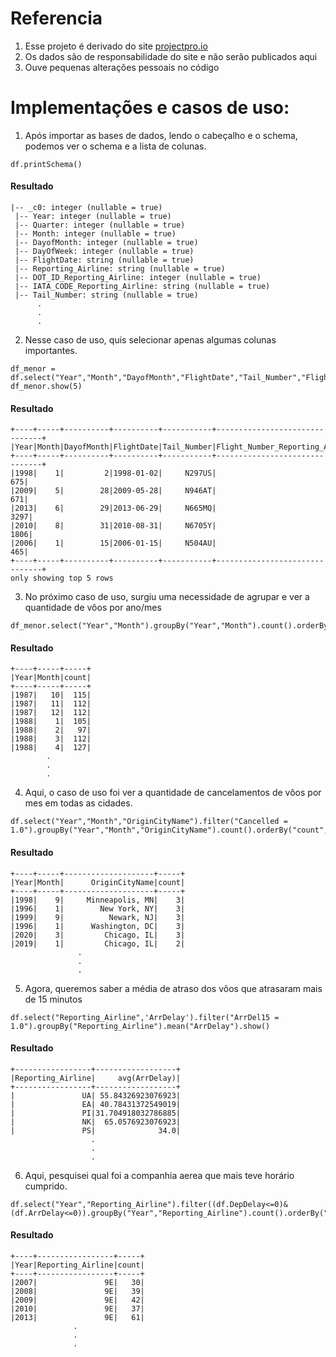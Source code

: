 # Referencia
1. Esse projeto é derivado do site [projectpro.io](https://www.projectpro.io/https://www.projectpro.io/)
2. Os dados são de responsabilidade do site e não serão publicados aqui
3. Ouve pequenas alterações pessoais no código

# Implementações e casos de uso:
1. Após importar as bases de dados, lendo o cabeçalho e o schema, podemos ver o schema e a lista de colunas.
```
df.printSchema()
```
#### Resultado
```
|-- _c0: integer (nullable = true)
 |-- Year: integer (nullable = true)
 |-- Quarter: integer (nullable = true)
 |-- Month: integer (nullable = true)
 |-- DayofMonth: integer (nullable = true)
 |-- DayOfWeek: integer (nullable = true)
 |-- FlightDate: string (nullable = true)
 |-- Reporting_Airline: string (nullable = true)
 |-- DOT_ID_Reporting_Airline: integer (nullable = true)
 |-- IATA_CODE_Reporting_Airline: string (nullable = true)
 |-- Tail_Number: string (nullable = true)
      .
      .
      .
```
2. Nesse caso de uso, quis selecionar apenas algumas colunas importantes.
```
df_menor = df.select("Year","Month","DayofMonth","FlightDate","Tail_Number","Flight_Number_Reporting_Airline")
df_menor.show(5)
```
#### Resultado
```
+----+-----+----------+----------+-----------+-------------------------------+
|Year|Month|DayofMonth|FlightDate|Tail_Number|Flight_Number_Reporting_Airline|
+----+-----+----------+----------+-----------+-------------------------------+
|1998|    1|         2|1998-01-02|     N297US|                            675|
|2009|    5|        28|2009-05-28|     N946AT|                            671|
|2013|    6|        29|2013-06-29|     N665MQ|                           3297|
|2010|    8|        31|2010-08-31|     N6705Y|                           1806|
|2006|    1|        15|2006-01-15|     N504AU|                            465|
+----+-----+----------+----------+-----------+-------------------------------+
only showing top 5 rows
```
3. No próximo caso de uso, surgiu uma necessidade de agrupar e ver a quantidade de vôos por ano/mes
```
df_menor.select("Year","Month").groupBy("Year","Month").count().orderBy("Year","Month").show()
```
#### Resultado
```
+----+-----+-----+
|Year|Month|count|
+----+-----+-----+
|1987|   10|  115|
|1987|   11|  112|
|1987|   12|  112|
|1988|    1|  105|
|1988|    2|   97|
|1988|    3|  112|
|1988|    4|  127|
        .
        .
        .
```
4. Aqui, o caso de uso foi ver a quantidade de cancelamentos de vôos por mes em todas as cidades.
```
df.select("Year","Month","OriginCityName").filter("Cancelled = 1.0").groupBy("Year","Month","OriginCityName").count().orderBy("count",ascending=False).show()
```
#### Resultado
```
+----+-----+--------------------+-----+
|Year|Month|      OriginCityName|count|
+----+-----+--------------------+-----+
|1998|    9|     Minneapolis, MN|    3|
|1996|    1|        New York, NY|    3|
|1999|    9|          Newark, NJ|    3|
|1996|    1|      Washington, DC|    3|
|2020|    3|         Chicago, IL|    3|
|2019|    1|         Chicago, IL|    2|
               .
               .
               .
```
5. Agora, queremos saber a média de atraso dos vôos que atrasaram mais de 15 minutos
```
df.select("Reporting_Airline",'ArrDelay').filter("ArrDel15 = 1.0").groupBy("Reporting_Airline").mean("ArrDelay").show()
```
#### Resultado
```
+-----------------+------------------+
|Reporting_Airline|     avg(ArrDelay)|
+-----------------+------------------+
|               UA| 55.84326923076923|
|               EA| 40.78431372549019|
|               PI|31.704918032786885|
|               NK|  65.0576923076923|
|               PS|              34.0|
                  .
                  .
                  .
```
6. Aqui, pesquisei qual foi a companhia aerea que mais teve horário cumprido.
```
df.select("Year","Reporting_Airline").filter((df.DepDelay<=0)&(df.ArrDelay<=0)).groupBy("Year","Reporting_Airline").count().orderBy("Reporting_Airline","Year").show()
```
#### Resultado
```
+----+-----------------+-----+
|Year|Reporting_Airline|count|
+----+-----------------+-----+
|2007|               9E|   30|
|2008|               9E|   39|
|2009|               9E|   42|
|2010|               9E|   37|
|2013|               9E|   61|
              .
              .
              .
```
